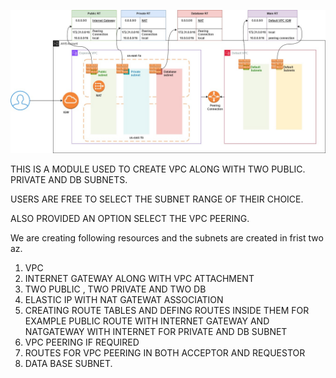 ![alt text](image.png)


THIS IS A MODULE USED TO CREATE VPC ALONG WITH TWO PUBLIC. PRIVATE AND DB SUBNETS. 

USERS ARE FREE TO SELECT THE SUBNET RANGE OF THEIR CHOICE. 

ALSO PROVIDED AN OPTION SELECT THE VPC PEERING. 


We are creating following resources and the subnets are created in frist two az. 


1. VPC 
2. INTERNET GATEWAY ALONG WITH VPC ATTACHMENT
3. TWO PUBLIC , TWO PRIVATE AND TWO DB
4. ELASTIC IP WITH NAT GATEWAT ASSOCIATION 
5. CREATING ROUTE TABLES AND DEFING ROUTES INSIDE THEM FOR EXAMPLE PUBLIC ROUTE WITH INTERNET GATEWAY AND NATGATEWAY WITH INTERNET FOR PRIVATE AND DB SUBNET 
6. VPC PEERING IF REQUIRED
7. ROUTES FOR VPC PEERING IN BOTH ACCEPTOR AND REQUESTOR
8. DATA BASE SUBNET.